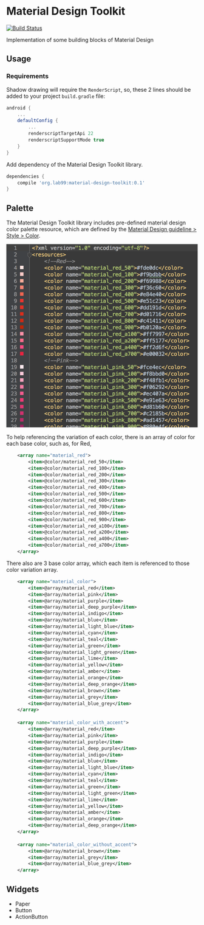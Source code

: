 
Material Design Toolkit
========================

[![Build Status](https://travis-ci.org/twang2218/material-design-toolkit.png?branch=master)](https://travis-ci.org/twang2218/material-design-toolkit)

Implementation of some building blocks of Material Design

Usage
------

### Requirements

Shadow drawing will require the ```RenderScript```, so, these 2 lines should be added to your project ```build.gradle``` file:

```groovy
android {
    ...
    defaultConfig {
        ...
        renderscriptTargetApi 22
        renderscriptSupportMode true
    }
}
```

Add dependency of the Material Design Toolkit library.

```groovy
dependencies {
    compile 'org.lab99:material-design-toolkit:0.1'
}
```

Palette
--------

The Material Design Toolkit library includes pre-defined material design color palette resource, which are defined by the [Material Design guideline > Style > Color](http://www.google.com/design/spec/style/color.html).

![Color Palette](art/resource_color.png)

To help referencing the variation of each color, there is an array of color for each base color, such as, for Red,

```xml
    <array name="material_red">
        <item>@color/material_red_50</item>
        <item>@color/material_red_100</item>
        <item>@color/material_red_200</item>
        <item>@color/material_red_300</item>
        <item>@color/material_red_400</item>
        <item>@color/material_red_500</item>
        <item>@color/material_red_600</item>
        <item>@color/material_red_700</item>
        <item>@color/material_red_800</item>
        <item>@color/material_red_900</item>
        <item>@color/material_red_a100</item>
        <item>@color/material_red_a200</item>
        <item>@color/material_red_a400</item>
        <item>@color/material_red_a700</item>
    </array>
```

There also are 3 base color array, which each item is referenced to those color variation array.

```xml
    <array name="material_color">
        <item>@array/material_red</item>
        <item>@array/material_pink</item>
        <item>@array/material_purple</item>
        <item>@array/material_deep_purple</item>
        <item>@array/material_indigo</item>
        <item>@array/material_blue</item>
        <item>@array/material_light_blue</item>
        <item>@array/material_cyan</item>
        <item>@array/material_teal</item>
        <item>@array/material_green</item>
        <item>@array/material_light_green</item>
        <item>@array/material_lime</item>
        <item>@array/material_yellow</item>
        <item>@array/material_amber</item>
        <item>@array/material_orange</item>
        <item>@array/material_deep_orange</item>
        <item>@array/material_brown</item>
        <item>@array/material_grey</item>
        <item>@array/material_blue_grey</item>
    </array>

    <array name="material_color_with_accent">
        <item>@array/material_red</item>
        <item>@array/material_pink</item>
        <item>@array/material_purple</item>
        <item>@array/material_deep_purple</item>
        <item>@array/material_indigo</item>
        <item>@array/material_blue</item>
        <item>@array/material_light_blue</item>
        <item>@array/material_cyan</item>
        <item>@array/material_teal</item>
        <item>@array/material_green</item>
        <item>@array/material_light_green</item>
        <item>@array/material_lime</item>
        <item>@array/material_yellow</item>
        <item>@array/material_amber</item>
        <item>@array/material_orange</item>
        <item>@array/material_deep_orange</item>
    </array>

    <array name="material_color_without_accent">
        <item>@array/material_brown</item>
        <item>@array/material_grey</item>
        <item>@array/material_blue_grey</item>
    </array>
```


Widgets
-------

 * Paper
 * Button
 * ActionButton



